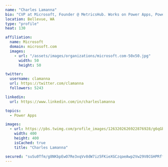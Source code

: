 ```yaml
---
name: "Charles Lamanna"
bio: "CVP at Microsoft, Founder @ MetricsHub. Works on Power Apps, Power Automate, Power Virtual Agent, Common Data Service and Dynamics 365."
location: Bellevue, WA
type: "profile"
heat: 130

affiliation:
  name: Microsoft
  domain: microsoft.com
  images:
    - url: "/assets/images/organizations/microsoft.com-50x50.jpg"
      width: 50
      height: 50

twitter:
  username: clamanna
  url: https://twitter.com/clamanna
  followers: 5243

linkedin:
  url: https://www.linkedin.com/in/charleslamanna

topics:
  - Power Apps

images:
  - url: https://pbs.twimg.com/profile_images/1263202626922876928/g6qGbHZ-_400x400.jpg
    width: 400
    height: 400
    isCached: true
    title: "Charles Lamanna"

secured: "suSu0Tfm/g8NKbpEwO7Re3xqVv8dW7iz5FKieXGCzqaeAwp2Vw29V8CGHPRffyMFYdFL3x+woabaPEvbwoUiQW+4aLtizRyWidTT02qcDVHgJeTB7voZq49k0riSCP/yHkXZgFzOKFahRhOy9zHe0rKkLq+wdNX7cha4/4/AijVUlAr5WyklR3uKoz6hRf0wGEhJnHo8WTIIlrzF3YrqKBTy4u99PMHkN+3yBJ9J5T8/k4YoLMJP8/m/LHOsxK8T9DGqPYxN028oboQz48eENKNECYg/4LneLbx/1/C3l87xp4qdZuw+V3mvcSwju6Xaabm+Ty/FHRg0+oLie6Ove6LjaUet3OXPh6AOQeZWd6og46XDE/sC94j/Rc8ohxux0Mg/tb8OVTlFHYhVOxpAc2Gql2jof8TMehm8D0F7F+k=;rQRuDDJJ3KI/4GOFV1+RtQ=="
---
```


